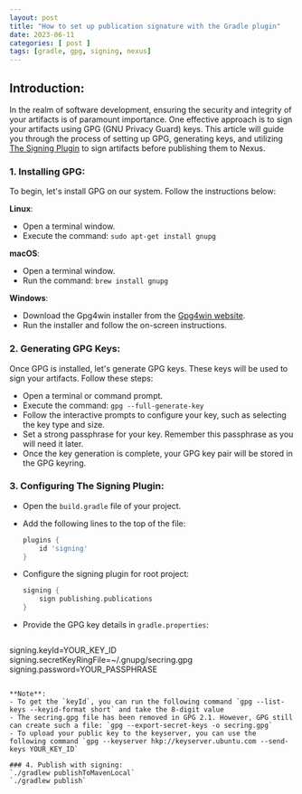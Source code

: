 ```yaml
---
layout: post
title: "How to set up publication signature with the Gradle plugin"
date: 2023-06-11
categories: [ post ]
tags: [gradle, gpg, signing, nexus]
---
```


## Introduction:
In the realm of software development, ensuring the security and integrity of your artifacts is of paramount importance. One effective approach is to sign your artifacts using GPG (GNU Privacy Guard) keys. This article will guide you through the process of setting up GPG, generating keys, and utilizing [The Signing Plugin](https://docs.gradle.org/current/userguide/signing_plugin.html) to sign artifacts before publishing them to Nexus.

### 1. Installing GPG:
To begin, let's install GPG on our system. Follow the instructions below:

**Linux**:
- Open a terminal window.
- Execute the command: `sudo apt-get install gnupg`

**macOS**:
- Open a terminal window.
- Run the command: `brew install gnupg`

**Windows**:
- Download the Gpg4win installer from the [Gpg4win website](https://gpg4win.org/).
- Run the installer and follow the on-screen instructions.

### 2. Generating GPG Keys:
Once GPG is installed, let's generate GPG keys. These keys will be used to sign your artifacts. Follow these steps:

- Open a terminal or command prompt.
- Execute the command: `gpg --full-generate-key`
- Follow the interactive prompts to configure your key, such as selecting the key type and size.
- Set a strong passphrase for your key. Remember this passphrase as you will need it later.
- Once the key generation is complete, your GPG key pair will be stored in the GPG keyring.

### 3. Configuring The Signing Plugin:

- Open the `build.gradle` file of your project.
- Add the following lines to the top of the file:

   ```groovy
   plugins {
       id 'signing'
   }
   ```

- Configure the signing plugin for root project:

   ```groovy
   signing {
       sign publishing.publications
   }
   ```

- Provide the GPG key details in `gradle.properties`:

   ```groovy
signing.keyId=YOUR_KEY_ID
signing.secretKeyRingFile=~/.gnupg/secring.gpg
signing.password=YOUR_PASSPHRASE
   ```

**Note**:
- To get the `keyId`, you can run the following command `gpg --list-keys --keyid-format short` and take the 8-digit value
- The secring.gpg file has been removed in GPG 2.1. However, GPG still can create such a file: `gpg --export-secret-keys -o secring.gpg`
- To upload your public key to the keyserver, you can use the following command `gpg --keyserver hkp://keyserver.ubuntu.com --send-keys YOUR_KEY_ID`

### 4. Publish with signing:
`./gradlew publishToMavenLocal`
`./gradlew publish`